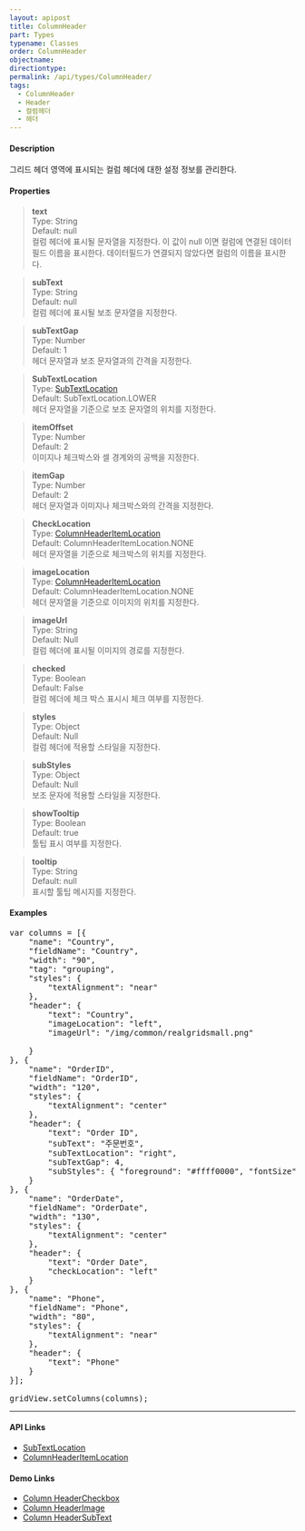 ```yaml
---
layout: apipost
title: ColumnHeader
part: Types
typename: Classes
order: ColumnHeader
objectname: 
directiontype: 
permalink: /api/types/ColumnHeader/
tags: 
  - ColumnHeader
  - Header
  - 컬럼헤더
  - 헤더
---
```


#### Description

 그리드 헤더 영역에 표시되는 컬럼 헤더에 대한 설정 정보를 관리한다.

#### Properties

> **text**  
> Type: String   
> Default: null      
> 컬럼 헤더에 표시될 문자열을 지정한다. 이 값이 null 이면 컬럼에 연결된 데이터필드 이름을 표시한다. 데이터필드가 연결되지 않았다면 컬럼의 이름을 표시한다.  

> **subText**  
> Type: String   
> Default: null      
> 컬럼 헤더에 표시될 보조 문자열을 지정한다.  

> **subTextGap**  
> Type: Number   
> Default: 1      
> 헤더 문자열과 보조 문자열과의 간격을 지정한다.    

> **SubTextLocation**  
> Type: [SubTextLocation](/api/types/subTextLocation)   
> Default: SubTextLocation.LOWER       
> 헤더 문자열을 기준으로 보조 문자열의 위치를 지정한다.    

> **itemOffset**  
> Type: Number   
> Default: 2      
> 이미지나 체크박스와 셀 경계와의 공백을 지정한다.    

> **itemGap**  
> Type: Number   
> Default: 2     
> 헤더 문자열과 이미지나 체크박스와의 간격을 지정한다.      

> **CheckLocation**  
> Type: [ColumnHeaderItemLocation](/api/types/ColumnHeaderItemLocation)   
> Default: ColumnHeaderItemLocation.NONE       
> 헤더 문자열을 기준으로 체크박스의 위치를 지정한다.      

> **imageLocation**  
> Type: [ColumnHeaderItemLocation](/api/types/ColumnHeaderItemLocation)   
> Default: ColumnHeaderItemLocation.NONE       
> 헤더 문자열을 기준으로 이미지의 위치를 지정한다.      

> **imageUrl**  
> Type: String     
> Default: Null       
> 컬럼 헤더에 표시될 이미지의 경로를 지정한다.  

> **checked**  
> Type: Boolean     
> Default: False       
> 컬럼 헤더에 체크 박스 표시시 체크 여부를 지정한다.  

> **styles**  
> Type: Object     
> Default: Null       
> 컬럼 헤더에 적용할 스타일을 지정한다.  

> **subStyles**  
> Type: Object     
> Default: Null       
> 보조 문자에 적용할 스타일을 지정한다.  

> **showTooltip**  
> Type: Boolean     
> Default: true       
> 툴팁 표시 여부를 지정한다.    

> **tooltip**  
> Type: String     
> Default: null    
> 표시할 툴팁 메시지를 지정한다.  

#### Examples   

<pre class="prettyprint">
var columns = [{
    "name": "Country",
    "fieldName": "Country",
    "width": "90",
    "tag": "grouping",
    "styles": {
        "textAlignment": "near"
    },
    "header": {
        "text": "Country",
        "imageLocation": "left",
        "imageUrl": "/img/common/realgridsmall.png"

    }
}, {
    "name": "OrderID",    
    "fieldName": "OrderID",
    "width": "120",
    "styles": {
        "textAlignment": "center"
    },
    "header": {
        "text": "Order ID",
        "subText": "주문번호",
        "subTextLocation": "right",
        "subTextGap": 4,
        "subStyles": { "foreground": "#ffff0000", "fontSize": 10 }
    }        
}, {
    "name": "OrderDate",
    "fieldName": "OrderDate",
    "width": "130",
    "styles": {
        "textAlignment": "center"
    },
    "header": {
        "text": "Order Date",
        "checkLocation": "left"
    }
}, {
    "name": "Phone",
    "fieldName": "Phone",
    "width": "80",
    "styles": {
        "textAlignment": "near"
    },
    "header": {
        "text": "Phone"
    }        
}];

gridView.setColumns(columns);
</pre>

---

#### API Links

* [SubTextLocation](/api/types/subTextLocation)   
* [ColumnHeaderItemLocation](/api/types/ColumnHeaderItemLocation) 

#### Demo Links 

* [Column HeaderCheckbox](http://demo.realgrid.net/Demo/HeaderCheckbox) 
* [Column HeaderImage](http://demo.realgrid.net/Demo/HeaderImage)
* [Column HeaderSubText](http://demo.realgrid.net/Demo/HeaderSubText)